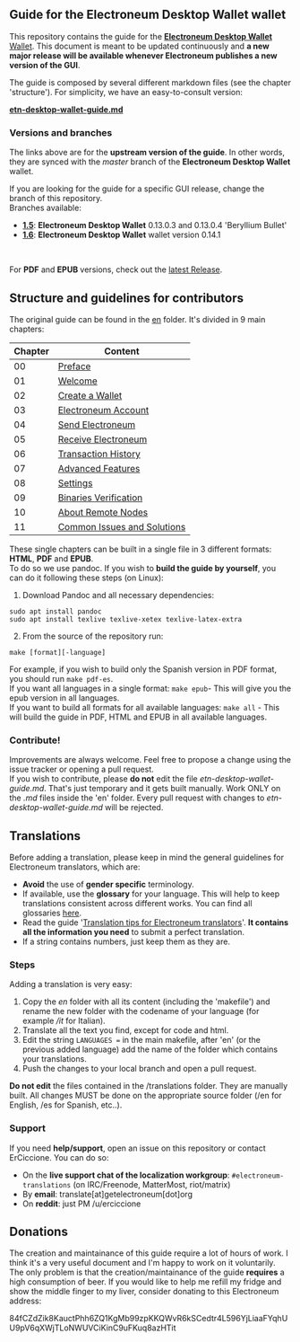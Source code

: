 ## Guide for the **Electroneum Desktop Wallet** wallet

This repository contains the guide for the [**Electroneum Desktop Wallet** Wallet](https://github.com/electroneum-project/electroneum-gui/releases).
This document is meant to be updated continuously and **a new major release will be available whenever Electroneum publishes a new version of the GUI**.
&nbsp;

The guide is composed by several different markdown files (see the chapter 'structure'). For simplicity, we have an easy-to-consult version:
&nbsp;

**[etn-desktop-wallet-guide.md](https://github.com/andrepatta/etn-desktop-wallet-guide/blob/master/etn-desktop-wallet-guide.md)**

### Versions and branches
The links above are for the **upstream version of the guide**. In other words, they are synced with the *master* branch of the **Electroneum Desktop Wallet** wallet.
&nbsp;

If you are looking for the guide for a specific GUI release, change the branch of this repository.  
Branches available:

+ **[1.5](https://github.com/andrepatta/etn-desktop-wallet-guide/tree/1.5)**: **Electroneum Desktop Wallet** 0.13.0.3 and 0.13.0.4 'Beryllium Bullet'
+ **[1.6](https://github.com/andrepatta/etn-desktop-wallet-guide/tree/1.6)**: **Electroneum Desktop Wallet** wallet version 0.14.1

&nbsp;

For **PDF** and **EPUB** versions, check out the [latest Release](https://github.com/andrepatta/etn-desktop-wallet-guide/releases).

## Structure and guidelines for contributors
The original guide can be found in the [en](https://github.com/andrepatta/etn-desktop-wallet-guide/blob/master/en) folder. It's divided in 9 main chapters:

**Chapter**|**Content**
---|--- 
00 | [Preface](https://github.com/andrepatta/etn-desktop-wallet-guide/blob/master/en/ch00.md)
01 | [Welcome](https://github.com/andrepatta/etn-desktop-wallet-guide/blob/master/en/ch01.md)
02 | [Create a Wallet](https://github.com/andrepatta/etn-desktop-wallet-guide/blob/master/en/ch02.md)
03 | [Electroneum Account](https://github.com/andrepatta/etn-desktop-wallet-guide/blob/master/en/ch03.md)
04 | [Send Electroneum](https://github.com/andrepatta/etn-desktop-wallet-guide/blob/master/en/ch04.md)
05 | [Receive Electroneum](https://github.com/andrepatta/etn-desktop-wallet-guide/blob/master/en/ch05.md)
06 | [Transaction History](https://github.com/andrepatta/etn-desktop-wallet-guide/blob/master/en/ch06.md)
07 | [Advanced Features](https://github.com/andrepatta/etn-desktop-wallet-guide/blob/master/en/ch07.md)
08 | [Settings](https://github.com/andrepatta/etn-desktop-wallet-guide/blob/master/en/ch08.md)
09 | [Binaries Verification](https://github.com/andrepatta/etn-desktop-wallet-guide/blob/master/en/ch09.md)
10 | [About Remote Nodes](https://github.com/andrepatta/etn-desktop-wallet-guide/blob/master/en/ch10.md)
11 | [Common Issues and Solutions](https://github.com/andrepatta/etn-desktop-wallet-guide/blob/master/en/ch11.md)

These single chapters can be built in a single file in 3 different formats: **HTML**, **PDF** and **EPUB**.  
To do so we use pandoc. If you wish to **build the guide by yourself**, you can do it following these steps (on Linux):

1. Download Pandoc and all necessary dependencies:
```
sudo apt install pandoc
sudo apt install texlive texlive-xetex texlive-latex-extra
```

2. From the source of the repository run:
```
make [format][-language]
```
For example, if you wish to build only the Spanish version in PDF format, you should run `make pdf-es`.  
If you want all languages in a single format: `make epub`- This will give you the epub version in all languages.  
If you want to build all formats for all available languages: `make all` - This will build the guide in PDF, HTML and EPUB in all available languages.

### Contribute!
Improvements are always welcome. Feel free to propose a change using the issue tracker or opening a pull request.  
If you wish to contribute, please **do not** edit the file *etn-desktop-wallet-guide.md*. That's just temporary and it gets built manually. Work ONLY on the *.md* files inside the 'en' folder. Every pull request with changes to *etn-desktop-wallet-guide.md* will be rejected.

## Translations
Before adding a translation, please keep in mind the general guidelines for Electroneum translators, which are:

- **Avoid** the use of **gender specific** terminology.
- If available, use the **glossary** for your language. This will help to keep translations consistent across different works. You can find all glossaries [here](https://github.com/andrepatta/electroneum-translations/tree/master/terminology-guides).
- Read the guide '[Translation tips for Electroneum translators](https://github.com/andrepatta/electroneum-translations/blob/master/translation-tips.md)'. **It contains all the information you need** to submit a perfect translation.
- If a string contains numbers, just keep them as they are.

### Steps
Adding a translation is very easy:

1. Copy the *en* folder with all its content (including the 'makefile') and rename the new folder with the codename of your language (for example */it* for Italian).
2. Translate all the text you find, except for code and html.
3. Edit the string `LANGUAGES =` in the main makefile, after 'en' (or the previous added language) add the name of the folder which contains your translations.
4. Push the changes to your local branch and open a pull request.

**Do not edit** the files contained in the /translations folder. They are manually built. All changes MUST be done on the appropriate source folder (/en for English, /es for Spanish, etc..).

### Support
If you need **help/support**, open an issue on this repository or contact ErCiccione. You can do so:
  
+ On the **live support chat of the localization workgroup**: `#electroneum-translations` (on IRC/Freenode, MatterMost, riot/matrix)
+ By **email**: translate[at]getelectroneum[dot]org
+ On **reddit**: just PM /u/erciccione

## Donations
The creation and maintainance of this guide require a lot of hours of work. I think it's a very useful document and I'm happy to work on it voluntarily. The only problem is that the creation/maintainance of the guide **requires** a high consumption of beer. If you would like to help me refill my fridge and show the middle finger to my liver, consider donating to this Electroneum address:
&nbsp;

84fCZdZik8KauctPhh6ZQ1KgMb99zpKKQWvR6kSCedtr4L596YjLiaaFYqhUU9pV6qXWjTLoNWUVCiKinC9uFKuq8azHTit
